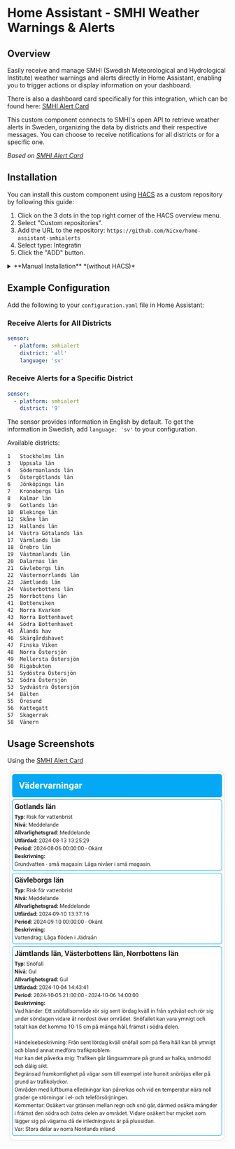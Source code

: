 # Home Assistant - SMHI Weather Warnings & Alerts

## Overview

Easily receive and manage SMHI (Swedish Meteorological and Hydrological Institute) weather warnings and alerts directly in Home Assistant, enabling you to trigger actions or display information on your dashboard.

There is also a dashboard card specifically for this integration, which can be found here: [SMHI Alert Card](https://github.com/Nicxe/home-assistant-smhialert-card)

This custom component connects to SMHI's open API to retrieve weather alerts in Sweden, organizing the data by districts and their respective messages. You can choose to receive notifications for all districts or for a specific one.


*Based on [SMHI Alert Card](https://github.com/Lallassu/smhialert)*

## Installation

You can install this custom component using [HACS](https://www.hacs.xyz/) as a custom repository by following this guide:

1. Click on the 3 dots in the top right corner of the HACS overview menu.
2. Select "Custom repositories".
3. Add the URL to the repository: ```https://github.com/Nicxe/home-assistant-smhialerts```
4. Select type: Integratin
5. Click the "ADD" button.


<details>

<summary>**Manual Installation** *(without HACS)*</summary>
1. Download the latest release of the SMHI Alert integration from [GitHub Releases](https://github.com/Nicxe/home-assistant-smhialerts/releases).
2. Extract the downloaded files and place the smhialert folder in your Home Assistant custom_components directory (usually located in the config/custom_components directory).
3. Restart your Home Assistant instance to load the new integration.

</details>


## Example Configuration

Add the following to your `configuration.yaml` file in Home Assistant:

### Receive Alerts for All Districts

```yaml
sensor:
  - platform: smhialert
    district: 'all'
    language: 'sv'
```

### Receive Alerts for a Specific District

```yaml
sensor:
  - platform: smhialert
    district: '9'
```

The sensor provides information in English by default. To get the information in Swedish, add `language: 'sv'` to your configuration.

Available districts:
```
1   Stockholms län  
3   Uppsala län  
4   Södermanlands län  
5   Östergötlands län  
6   Jönköpings län  
7   Kronobergs län  
8   Kalmar län  
9   Gotlands län  
10  Blekinge län  
12  Skåne län  
13  Hallands län  
14  Västra Götalands län  
17  Värmlands län  
18  Örebro län  
19  Västmanlands län  
20  Dalarnas län  
21  Gävleborgs län  
22  Västernorrlands län  
23  Jämtlands län  
24  Västerbottens län  
25  Norrbottens län  
41  Bottenviken  
42  Norra Kvarken  
43  Norra Bottenhavet  
44  Södra Bottenhavet  
45  Ålands hav  
46  Skärgårdshavet  
47  Finska Viken  
48  Norra Östersjön  
49  Mellersta Östersjön  
50  Rigabukten  
51  Sydöstra Östersjön  
52  Södra Östersjön  
53  Sydvästra Östersjön  
54  Bälten  
55  Öresund  
56  Kattegatt  
57  Skagerrak  
58  Vänern  
```

## Usage Screenshots
Using the [SMHI Alert Card](https://github.com/Nicxe/home-assistant-smhialert-card)

<img src="https://github.com/Nicxe/home-assistant-smhialert-card/blob/main/Screenshot.png">